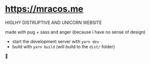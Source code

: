 # https://mracos.me

HIGLHY DISTRUPTIVE AND UNICORN WEBSITE

made with pug + sass and anger (because i have no sense of design)

- start the development server with `yarn dev`
- build with `yarn build` (will build to the `dist/` folder)

:duck:
